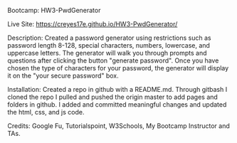 Bootcamp: HW3-PwdGenerator

Live Site: https://creyes17e.github.io/HW3-PwdGenerator/

Description: Created a password generator using restrictions such as password length 8-128, special characters, numbers, lowercase, and uppercase letters. The generator will walk you through prompts and questions after clicking the button "generate password". Once you have chosen the type of characters for your password, the generator will display it on the "your secure password" box.

Installation: Created a repo in github with a README.md. Through gitbash I cloned the repo I pulled and pushed the origin master to add pages and folders in github. I added and committed meaningful changes and updated the html, css, and js code.

Credits: Google Fu, Tutorialspoint, W3Schools, My Bootcamp Instructor and TAs.
